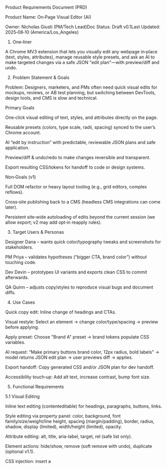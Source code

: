 Product Requirements Document (PRD)

Product Name: On‑Page Visual Editor (AI)

Owner: Nicholas Giusti (PM/Tech Lead)Doc Status: Draft v0.1Last Updated: 2025‑08‑10 (America/Los_Angeles)

1) One‑liner

A Chrome MV3 extension that lets you visually edit any webpage in‑place (text, styles, attributes), manage reusable style presets, and ask an AI to make targeted changes via a safe JSON "edit plan"—with preview/diff and undo.

2) Problem Statement & Goals

Problem: Designers, marketers, and PMs often need quick visual edits for mockups, reviews, or AB test planning, but switching between DevTools, design tools, and CMS is slow and technical.

Primary Goals

One‑click visual editing of text, styles, and attributes directly on the page.

Reusable presets (colors, type scale, radii, spacing) synced to the user’s Chrome account.

AI “edit by instruction” with predictable, reviewable JSON plans and safe application.

Preview/diff & undo/redo to make changes reversible and transparent.

Export resulting CSS/tokens for handoff to code or design systems.

Non‑Goals (v1)

Full DOM refactor or heavy layout tooling (e.g., grid editors, complex reflows).

Cross‑site publishing back to a CMS (headless CMS integrations can come later).

Persistent site‑wide autoloading of edits beyond the current session (we allow export; v2 may add opt‑in reapply rules).

3) Target Users & Personas

Designer Dana – wants quick color/typography tweaks and screenshots for stakeholders.

PM Priya – validates hypotheses (“bigger CTA, brand color”) without touching code.

Dev Devin – prototypes UI variants and exports clean CSS to commit afterwards.

QA Quinn – adjusts copy/styles to reproduce visual bugs and document diffs.

4) Use Cases

Quick copy edit: Inline change of headings and CTAs.

Visual restyle: Select an element → change color/type/spacing → preview before applying.

Apply preset: Choose "Brand A" preset → brand tokens populate CSS variables.

AI request: “Make primary buttons brand color, 12px radius, bold labels” → model returns JSON edit plan → user previews diff → applies.

Export handoff: Copy generated CSS and/or JSON plan for dev handoff.

Accessibility touch‑up: Add alt text, increase contrast, bump font size.

5) Functional Requirements

5.1 Visual Editing

Inline text editing (contenteditable) for headings, paragraphs, buttons, links.

Style editing via property panel: color, background, font family/size/weight/line height, spacing (margin/padding), border, radius, shadow, display (limited), width/height (limited), opacity.

Attribute editing: alt, title, aria-label, target, rel (safe list only).

Element actions: hide/show, remove (soft remove with undo), duplicate (optional v1.1).

CSS injection: insert a <style> tag with generated selectors or CSS variables.

5.2 Element Targeting & Selection

Hover/inspect overlay with highlight box and breadcrumb path (html > body > ...).

Unique selector generation (combo of id, classes, nth-of-type) with fallback.

Multi‑select by CSS selector input; element picker tool.

Shadow DOM & iframe handling: best‑effort support with explicit prompts and scoped editing per root (v1: warn or disable where not permitted).

5.3 Presets & Profiles

Presets contain reusable tokens: colors, type scale, radii, spacing, shadows, fonts.

Profiles tie presets to domains/paths with optional auto‑apply rules (v1 manual apply; v1.1 optional reapply per site).

CRUD for presets/profiles; import/export JSON.

Storage: chrome.storage.sync for small data & names; IndexedDB/local for larger.

5.4 AI Integration

Side‑panel chat: user instruction → JSON "edit plan" only (strict schema).

Page map sent to model: compact list of visible targetable nodes (max ~300), tokens, and constraints (no JS exec, no remote fetch, selectors must exist in map).

Dry‑run diff: list selectors & changes; user must click Apply.

Guardrails: refuse ops outside allowlist; reject large/unsafe outputs; token budget caps.

Model agnostic: OpenAI/Anthropic/local (configurable endpoint + key).

5.5 History, Diff, and Undo

Local, tab‑scoped history stack (max 50 steps).

Diff viewer per plan (before/after property values, changed selectors count).

Revert all changes in session.

5.6 Export

Export CSS (scoped selectors) and tokens (CSS variables).

Export JSON edit plan(s) and history for reproducibility.

5.7 Options & Permissions

Options page: API key, model/provider, presets management, privacy settings, hotkeys.

Permissions: activeTab, scripting, storage, sidePanel; host_permissions: ["<all_urls>"].

6) Non‑Functional Requirements

Performance: apply plan ≤ 150ms for ≤ 100 elements; selector matching cached.

Footprint: keep injected CSS under 100KB; memory use < 100MB.

Reliability: MutationObserver to reapply inline styles if SPA rerenders; rate‑limit.

Privacy: minimize page content sent to AI; never send full HTML unless user opts in.

Compatibility: Chrome (primary), Edge (Chromium) as stretch; MV3 compliant.

Accessibility: fully keyboard navigable; maintain focus; WCAG color contrast helper.

Localization: English v1; extensible copy file for future locales.

7) Data Model (Schemas)

7.1 Preset

{
  "id": "uuid",
  "name": "Brand A",
  "version": 1,
  "tokens": {
    "color": {"brand": "#FD0808", "accent": "#3E7CB1", "text": "#232425"},
    "type": {"basePx": 18, "scale": 1.25, "headingFont": "Inter, system-ui"},
    "radius": {"sm": 4, "md": 8, "lg": 12},
    "spacing": {"sm": 4, "md": 8, "lg": 16},
    "shadow": {"sm": "0 1px 2px rgba(0,0,0,.1)"}
  },
  "domainRules": [
    {"match": "example.com/*", "autoApply": false}
  ],
  "createdAt": 1690000000, "updatedAt": 1690000000,
  "isDefault": true
}

7.2 Site Profile

{
  "domain": "example.com",
  "presetId": "uuid",
  "customCss": "body{--brand:#FD0808}",
  "notes": "Marketing site v2",
  "updatedAt": 1690000000
}

7.3 Page Map (model input)

{
  "nodes": [
    {"key":"n0","tag":"button","css":".cta.primary","text":"Buy Now","aria":"","role":""},
    {"key":"n1","tag":"h2","css":".hero h2","text":"Acme Platform","aria":"","role":""}
  ],
  "tokens": {"brand":"#FD0808","fontBase":"18px","radius":"12px"}
}

7.4 Edit Plan (model output)

{
  "ops": [
    {"action":"style","selector":".cta.primary","styles":{"backgroundColor":"var(--brand)","borderRadius":"12px","fontWeight":"700"}},
    {"action":"text","selector":".hero h2","text":"Level up with Acme"},
    {"action":"attr","selector":"img.hero","name":"alt","value":"Acme product hero"},
    {"action":"insert_css","css":":root{--brand:#FD0808}"}
  ],
  "notes":"Apply brand color and radius to primaries; tighten hero copy."
}

8) Architecture

MV3 Components

Content script: selection overlay, page map builder, edit applier, history stack.

Background service worker: model requests, rate limiting, API key storage, chunking.

Side Panel / Popup UI: tabs for Inspect · Styles · Presets · AI · History.

Options page: provider settings, presets CRUD, import/export.

Offscreen document (optional): heavy parsing or diff rendering without blocking.

Message Flow

UI → Content: GET_MAP → compact map (≤300 nodes).

UI → Background: ASK_AI with request + tokens + map.

Background → AI Provider: prompt → JSON edit plan.

Background → UI: plan returned.

UI → Content: APPLY_PLAN → apply, record history, show diff.

Storage Strategy

chrome.storage.sync: preset indices, small token sets, profile rules (watch quotas).

chrome.storage.local + IndexedDB: large CSS, history, cached edit plans.

API key in storage.local (warn it’s not encrypted; optional OS keychain via native host later).

9) Security, Privacy, & Guardrails

Allowlist actions: style, text, attr, insert_css only. No script injection.

Selector confinement: only selectors present in page_map are permitted.

Content minimization: send only short text snippets; redact tokens that look like secrets.

Domain controls: optional allowlist; per‑domain toggle; quick panic “Disable on this site”.

CSP/IPCs: handle sites with strict CSP by favoring inline style changes/<style> insert.

Telemetry: off by default; if enabled, event counts only (no page content).

10) UX Overview & Key Screens

Side Panel with tabs:

Inspect: element picker, breadcrumb, quick actions (Hide/Show, Duplicate, Remove).

Styles: property groups, unit inputs, token pickers, contrast checker.

Presets: select/apply, edit tokens, import/export.

AI: chat box, last plan preview, Apply/Discard, slider for scope (few/many elements).

History: list of applied ops; Undo/Redo; Revert All.

Overlays: hover highlight; selected outline; popover with quick style fields.

Diff View: table by selector/property (before → after), count of impacted nodes.

11) Acceptance Criteria (MVP)

Can select an element and change color, font size, and border radius via UI.

Can create a preset, save to sync, re‑load it on another machine.

Can issue an AI instruction and receive a valid JSON plan that passes schema validation.

Can preview a diff and apply/revert the plan without errors.

Can export CSS and tokens; export/import preset JSON.

12) Milestones & Rough Scope

M0 – Scaffolding (1–2 days): Manifest, side panel, content script bridge, basic UI.

M1 – Visual Edit (3–5 days): Inspector overlay, core style panel, attribute edits.

M2 – Presets & Sync (2–3 days): Token model, CRUD, sync+local storage, import/export.

M3 – AI Plan (4–6 days): Page map, prompt templates, provider adapter, JSON schema validation, dry‑run diff.

M4 – History & Diff (2–3 days): Undo/redo stack, diff table, revert all.

M5 – Export & Polish (2–3 days): CSS/token export, hotkeys, error toasts, docs.

M6 – QA & Publish (2–4 days): CSP tests, SPA robustness, store listing assets.

13) Risks & Mitigations

AI unpredictability → Strict schema, function‑calling/JSON mode, output size caps.

SPA re‑renders wipe inline styles → MutationObserver reapply + <style> injection preferred.

Storage quotas → Store indices in sync, bulk in local/IndexedDB; chunk large entries.

CSP/iframes/shadow DOM → Graceful degradation; per‑root scoping; user warnings.

Performance regressions → Batch style updates; requestAnimationFrame; selector caching.

Privacy concerns → Content minimization; domain allowlist; no telemetry by default.

14) Open Questions

Support Tailwind class editing/detection in v1 or later?

Team sharing of presets (sync via file share vs. optional cloud backend)?

Multiple model providers per site (fallback/round‑robin)?

Persisted reapply rules per domain (v1.1)?

Site screenshots export flow (PNG/WebP) from side panel?

15) Success Metrics

≥70% of AI plans applied without manual correction (post‑M3).

Median time from instruction → applied diff < 10s.

≥3 presets created per active user within first week.

DAU/WAU retention ≥ 35% after week 2.

16) Glossary

Page Map: Compact, privacy‑aware list of targetable nodes the AI can reference.

Edit Plan: Strict JSON describing allowed operations to apply to the page.

Preset: Named set of reusable design tokens (colors/type/radii/spacing/shadows).

Profile: Domain/path rule that binds a preset and optional custom CSS.